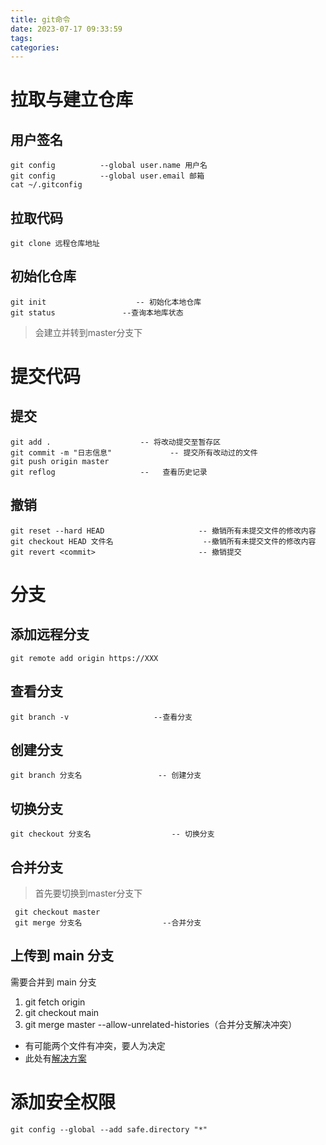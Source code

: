 ```yaml
---
title: git命令
date: 2023-07-17 09:33:59
tags:
categories:
---
```

<a name="eASn7"></a>
# 拉取与建立仓库
## 用户签名
```git
git config          --global user.name 用户名
git config          --global user.email 邮箱
cat ~/.gitconfig
```
<a name="UrEas"></a>
## 拉取代码
```git
git clone 远程仓库地址
```
<a name="Uacb3"></a>
## 初始化仓库
```git
git init                    -- 初始化本地仓库
git status               --查询本地库状态
```
> 会建立并转到master分支下
<a name="dGPp5"></a>
# 提交代码
## 提交 
```git
git add .                    -- 将改动提交至暂存区
git commit -m "日志信息"             -- 提交所有改动过的文件
git push origin master
git reflog                   --   查看历史记录
```
<a name="aSnWT"></a>
## 撤销
```git
git reset --hard HEAD                     -- 撤销所有未提交文件的修改内容
git checkout HEAD 文件名                    --撤销所有未提交文件的修改内容
git revert <commit>	                      -- 撤销提交
```
<a name="tDAWL"></a>
# 分支
## 添加远程分支
```git
git remote add origin https://XXX
```
  ## 查看分支
  ```git
  git branch -v                   --查看分支
```
## 创建分支
```git
git branch 分支名                 -- 创建分支
```
## 切换分支
 ```git
 git checkout 分支名                  -- 切换分支
```
 ## 合并分支
>首先要切换到master分支下
```git
 git checkout master
 git merge 分支名                  --合并分支
```
## 上传到 main 分支
需要合并到 main 分支
1.  git fetch origin
2.  git checkout main
3.  git merge master --allow-unrelated-histories（合并分支解决冲突）
- 有可能两个文件有冲突，要人为决定
- 此处有[解决方案](https://blog.csdn.net/qq_35077107/article/details/108025911)
# 添加安全权限
```git
git config --global --add safe.directory "*"
```